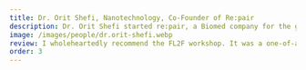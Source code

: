 ```yaml
---
title: Dr. Orit Shefi, Nanotechnology, Co-Founder of Re:pair
description: Dr. Orit Shefi started re:pair, a Biomed company for the growth of neuronal tissue.
image: /images/people/dr.orit-shefi.webp
review: I wholeheartedly recommend the FL2F workshop. It was a one-of-a-kind experience from which I left feeling empowered. The workshop consists of a mix of group sessions led by Orly, guest speakers, and one-on-one sessions, with the goal of helping each researcher bring their own idea to market.
order: 3
---
```

